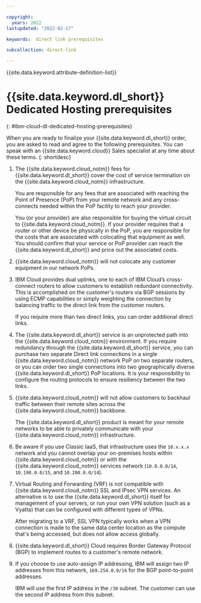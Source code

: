 ```yaml
---

copyright:
  years: 2022
lastupdated: "2022-02-17"

keywords:  direct link prerequisites

subcollection: direct-link

---
```


{{site.data.keyword.attribute-definition-list}}

# {{site.data.keyword.dl_short}} Dedicated Hosting prerequisites
{: #ibm-cloud-dl-dedicated-hosting-prerequisites}

When you are ready to finalize your {{site.data.keyword.dl_short}} order, you are asked to read and agree to the following prerequisites. You can speak with an {{site.data.keyword.cloud}} Sales specialist at any time about these terms.
{: shortdesc}

1. The {{site.data.keyword.cloud_notm}} fees for {{site.data.keyword.dl_short}} cover the cost of service termination on the {{site.data.keyword.cloud_notm}} infrastructure.

   You are responsible for any fees that are associated with reaching the Point of Presence (PoP) from your remote network and any cross-connects needed within the PoP facility to reach your provider.

   You (or your provider) are also responsible for buying the virtual circuit to {{site.data.keyword.cloud_notm}}. If your provider requires that a router or other device be physically in the PoP, you are responsible for the costs that are associated with colocating that equipment as well. You should confirm that your service or PoP provider can reach the {{site.data.keyword.dl_short}} and price out the associated costs.

1. {{site.data.keyword.cloud_notm}} will not colocate any customer equipment in our network PoPs.

1. IBM Cloud provides dual uplinks, one to each of IBM Cloud’s cross-connect routers to allow customers to establish redundant connectivity. This is accomplished on the customer's routers via BGP sessions by using ECMP capabilities or simply weighting the connection by balancing traffic to the direct link from the customer routers. 

    If you require more than two direct links, you can order additional direct links. 

1. The {{site.data.keyword.dl_short}} service is an unprotected path into the {{site.data.keyword.cloud_notm}} environment. If you require redundancy through the {{site.data.keyword.dl_short}} service, you can purchase two separate Direct link connections in a single {{site.data.keyword.cloud_notm}} network PoP on two separate routers, or you can order two single connections into two geographically diverse {{site.data.keyword.dl_short}} PoP locations. It is your responsibility to configure the routing protocols to ensure resiliency between the two links.

1. {{site.data.keyword.cloud_notm}} will not allow customers to backhaul traffic between their remote sites across the {{site.data.keyword.cloud_notm}} backbone.

   The {{site.data.keyword.dl_short}} product is meant for your remote networks to be able to privately communicate with your {{site.data.keyword.cloud_notm}} infrastructure.

1. Be aware if you use Classic IaaS, that infrastructure uses the `10.x.x.x` network and you cannot overlap your on-premises hosts within {{site.data.keyword.cloud_notm}} or with the {{site.data.keyword.cloud_notm}} services network (`10.0.0.0/14`, `10.198.0.0/15`, and `10.200.0.0/14`).

1. Virtual Routing and Forwarding (VRF) is not compatible with {{site.data.keyword.cloud_notm}} SSL and IPsec VPN services. An alternative is to use the {{site.data.keyword.dl_short}} itself for management of your servers, or run your own VPN solution (such as a Vyatta) that can be configured with different types of VPNs.

   After migrating to a VRF, SSL VPN typically works when a VPN connection is made to the same data center location as the compute that's being accessed, but does not allow access globally.

1. {{site.data.keyword.dl_short}} Cloud requires Border Gateway Protocol (BGP) to implement routes to a customer's remote network.

1. If you choose to use auto-assign IP addressing, IBM will assign two IP addresses from this network, `169.254.0.0/16` for the BGP point-to-point addresses.

   IBM will use the first IP address in the `/30` subnet. The customer can use the second IP address from this subnet.
